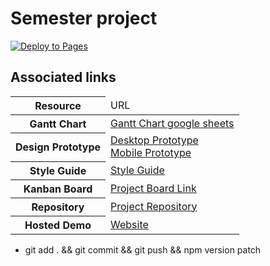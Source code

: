 # Semester project

[![Deploy to Pages](https://github.com/Christonn93/Semester-Project-2/actions/workflows/static.yml/badge.svg)](https://github.com/Christonn93/Semester-Project-2/actions/workflows/static.yml)

## Associated links

<table>
  <thead>
    <tr>
      <th>Resource</th>
      <td>URL</td>
    </tr>
  </thead>
  <tbody>
    <tr>
      <th>Gantt Chart</th>
      <td><a href="https://docs.google.com/spreadsheets/d/1RwCNmC_BN5C3aZQhcwQwrIr3TtHjmNffUgCBWtsMbDE/edit#gid=0">Gantt Chart google sheets</a></td>
    </tr>
    <tr>
      <th>Design Prototype</th>
      <td><a href="https://xd.adobe.com/view/f01735a9-1eb3-4268-a8e8-b937669abc8e-a544/">Desktop Prototype</a> </br>
      <a href="https://xd.adobe.com/view/ac8cafda-1669-4fc4-811e-7d13144c6203-f9df/">Mobile Prototype</a></td>
    </tr>
    <tr>
      <th>Style Guide</th>
      <td><a href="https://xd.adobe.com/view/ed41b047-9bc1-4037-9576-ad6ae04fa495-b812/screen/27520d4b-aeeb-4c64-91a8-97e26d0b8338">Style Guide</a></td>
    </tr>
    <tr>
      <th>Kanban Board</th>
      <td><a href="https://trello.com/invite/b/q1EZUyWP/ATTIe5fafbf1bc039f6d13382af9f3fb385aE35FAE4F/semester-project">Project Board Link</a></td>
    </tr>
    <tr>
      <th>Repository</th>
      <td><a href="https://github.com/Christonn93/Semester-Project-2">Project Repository</a></td>
    </tr>
    <tr>
      <th>Hosted Demo</th>
      <td>
        <a href="https://auction-garage.christopher-tonnesland.no/pages/user/dashboard/index.html">Website</a>
      </td>
    </tr>
  </tbody>
</table>

* git add . && git commit && git push && npm version patch
